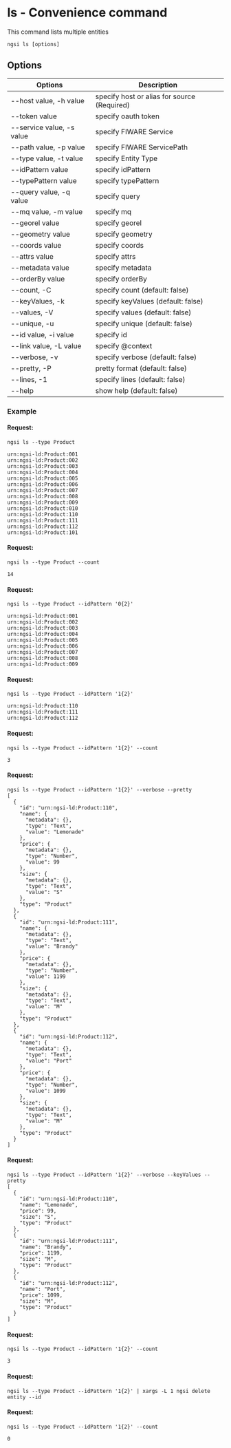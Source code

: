 # ls - Convenience command

This command lists multiple entities

```console
ngsi ls [options]
```

## Options

| Options                       | Description                                 |
| ----------------------------- | ------------------------------------------- |
| --host value, -h value        | specify host or alias for source (Required) |
| --token value                 | specify oauth token                         |
| --service value, -s value     | specify FIWARE Service                      |
| --path value, -p value        | specify FIWARE ServicePath                  |
| --type value, -t value        | specify Entity Type                         |
| --idPattern value             | specify idPattern                           |
| --typePattern value           | specify typePattern                         |
| --query value, -q value       | specify query                               |
| --mq value, -m value          | specify mq                                  |
| --georel value                | specify georel                              |
| --geometry value              | specify geometry                            |
| --coords value                | specify coords                              |
| --attrs value                 | specify attrs                               |
| --metadata value              | specify metadata                            |
| --orderBy value               | specify orderBy                             |
| --count, -C                   | specify count (default: false)              |
| --keyValues, -k               | specify keyValues (default: false)          |
| --values, -V                  | specify values (default: false)             |
| --unique, -u                  | specify unique (default: false)             |
| --id value, -i value          | specify id                                  |
| --link value, -L value        | specify @context                            |
| --verbose, -v                 | specify verbose (default: false)            |
| --pretty, -P                  | pretty format (default: false)              |
| --lines, -1                   | specify lines (default: false)              |
| --help                        | show help (default: false)                  |

### Example

#### Request:

```console
ngsi ls --type Product
```

```text
urn:ngsi-ld:Product:001
urn:ngsi-ld:Product:002
urn:ngsi-ld:Product:003
urn:ngsi-ld:Product:004
urn:ngsi-ld:Product:005
urn:ngsi-ld:Product:006
urn:ngsi-ld:Product:007
urn:ngsi-ld:Product:008
urn:ngsi-ld:Product:009
urn:ngsi-ld:Product:010
urn:ngsi-ld:Product:110
urn:ngsi-ld:Product:111
urn:ngsi-ld:Product:112
urn:ngsi-ld:Product:101
```

#### Request:

```console
ngsi ls --type Product --count
```

```text
14
```

#### Request:

```console
ngsi ls --type Product --idPattern '0{2}'
```

```text
urn:ngsi-ld:Product:001
urn:ngsi-ld:Product:002
urn:ngsi-ld:Product:003
urn:ngsi-ld:Product:004
urn:ngsi-ld:Product:005
urn:ngsi-ld:Product:006
urn:ngsi-ld:Product:007
urn:ngsi-ld:Product:008
urn:ngsi-ld:Product:009
```

#### Request:

```console
ngsi ls --type Product --idPattern '1{2}'
```

```text
urn:ngsi-ld:Product:110
urn:ngsi-ld:Product:111
urn:ngsi-ld:Product:112
```

#### Request:

```console
ngsi ls --type Product --idPattern '1{2}' --count
```

```text
3
```

#### Request:

```console
ngsi ls --type Product --idPattern '1{2}' --verbose --pretty
[
  {
    "id": "urn:ngsi-ld:Product:110",
    "name": {
      "metadata": {},
      "type": "Text",
      "value": "Lemonade"
    },
    "price": {
      "metadata": {},
      "type": "Number",
      "value": 99
    },
    "size": {
      "metadata": {},
      "type": "Text",
      "value": "S"
    },
    "type": "Product"
  },
  {
    "id": "urn:ngsi-ld:Product:111",
    "name": {
      "metadata": {},
      "type": "Text",
      "value": "Brandy"
    },
    "price": {
      "metadata": {},
      "type": "Number",
      "value": 1199
    },
    "size": {
      "metadata": {},
      "type": "Text",
      "value": "M"
    },
    "type": "Product"
  },
  {
    "id": "urn:ngsi-ld:Product:112",
    "name": {
      "metadata": {},
      "type": "Text",
      "value": "Port"
    },
    "price": {
      "metadata": {},
      "type": "Number",
      "value": 1099
    },
    "size": {
      "metadata": {},
      "type": "Text",
      "value": "M"
    },
    "type": "Product"
  }
]
```

#### Request:

```console
ngsi ls --type Product --idPattern '1{2}' --verbose --keyValues --pretty
[
  {
    "id": "urn:ngsi-ld:Product:110",
    "name": "Lemonade",
    "price": 99,
    "size": "S",
    "type": "Product"
  },
  {
    "id": "urn:ngsi-ld:Product:111",
    "name": "Brandy",
    "price": 1199,
    "size": "M",
    "type": "Product"
  },
  {
    "id": "urn:ngsi-ld:Product:112",
    "name": "Port",
    "price": 1099,
    "size": "M",
    "type": "Product"
  }
]
```

#### Request:

```console
ngsi ls --type Product --idPattern '1{2}' --count
```

```text
3
```

#### Request:

```console
ngsi ls --type Product --idPattern '1{2}' | xargs -L 1 ngsi delete entity --id
```

#### Request:

```console
ngsi ls --type Product --idPattern '1{2}' --count
```

```text
0
```
